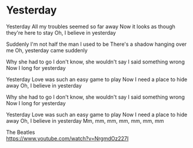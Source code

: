 # Yesterday

Yesterday
All my troubles seemed so far away
Now it looks as though they're here to stay
Oh, I believe in yesterday

Suddenly
I'm not half the man I used to be
There's a shadow hanging over me
Oh, yesterday came suddenly

Why she had to go
I don't know, she wouldn't say
I said something wrong
Now I long for yesterday

Yesterday
Love was such an easy game to play
Now I need a place to hide away
Oh, I believe in yesterday

Why she had to go
I don't know, she wouldn't say
I said something wrong
Now I long for yesterday

Yesterday
Love was such an easy game to play
Now I need a place to hide away
Oh, I believe in yesterday
Mm, mm, mm, mm, mm, mm, mm



The Beatles  
https://www.youtube.com/watch?v=NrgmdOz227I
